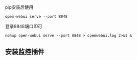 pip安装后使用

```
open-webui serve --port 8848
```
登录8848端口即可

```
nohup open-webui serve --port 8848 > openwebui.log 2>&1 &
```



## 安装监控插件
